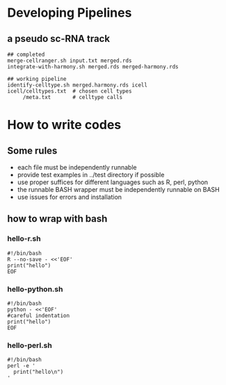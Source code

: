 # Developing Pipelines
## a pseudo sc-RNA track
```
## completed
merge-cellranger.sh input.txt merged.rds
integrate-with-harmony.sh merged.rds merged-harmony.rds

## working pipeline
identify-celltype.sh merged.harmony.rds icell
icell/celltypes.txt  # chosen cell types
     /meta.txt       # celltype calls

```

# How to write codes
## Some rules
- each file must be independently runnable
- provide test examples in ../test directory if possible
- use proper suffices for different languages such as R, perl, python
- the runnable BASH wrapper must be independently runnable on BASH
- use issues for errors and installation  

## how to wrap with bash
### hello-r.sh
``` 
#!/bin/bash
R --no-save - <<'EOF'
print("hello")
EOF
```
### hello-python.sh
```
#!/bin/bash
python - <<'EOF'
#careful indentation
print("hello")
EOF
```
### hello-perl.sh
```
#!/bin/bash
perl -e '
  print("hello\n")
'
```
